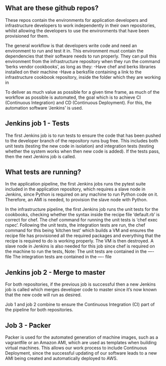 ## What are these github repos?

These repos contain the environments for application developers and infrastructure developers to work independently in their own repositories, whilst allowing the developers to use the environments that have been provisioned for them. 

The general workflow is that developers write code and need an environment to run and test it in. This environment must contain the dependencies that their software needs to run properly. They can pull this environment from the infrastructure repository when they run the command ‘berks vendor cookbooks’, as long as they:
-Have chef and berks libraries installed on their machine
-Have a berksfile containing a link to the infrastructure cookbook repository, inside the folder which they are working in

To deliver as much value as possible for a given time frame, as much of the workflow as possible is automated, the goal which is to achieve CI (Continuous Integration) and CD (Continuous Deployment). For this, the automation software ‘Jenkins’ is used. 

## Jenkins job 1 - Tests

The first Jenkins job is to run tests to ensure the code that has been pushed to the developer branch of the repository runs bug free. This includes both unit tests (testing the new code in isolation) and integration tests (testing whether the system works when then new code is added). If the tests pass, then the next Jenkins job is called. 

## What tests are running?

In the application pipeline, the first Jenkins jobs runs the pytest suite included in the application repository, which requires a slave node in Jenkins, since Python is required on any machine to run Python code on it. Therefore, an AMI is needed, to provision the slave node with Python.

In the infrastructure pipeline, the first Jenkins job runs the unit tests for the cookbooks, checking whether the syntax inside the recipe file ‘default.rb’ is correct for chef. The chef command for running the unit tests is ‘chef exec rspec’. Following the unit tests, the integration tests are run, the chef command for this being ‘kitchen test’ which builds a VM and ensures the recipe file has provisioned all the required packages and everything that the recipe is required to do is working properly. The VM is then destroyed. A slave node in Jenkins is also needed for this job since chef is required on the machine to run the tests, 
Note:
The unit tests are contained in the —- file
The integration tests are contained in the —- file

## Jenkins job 2 - Merge to master

For both repositories, if the previous job is successful then a new Jenkins job is called which merges developer code to master since it’s now known that the new code will run as desired.

Job 1 and job 2 combine to ensure the Continuous Integration (CI) part of the pipeline for both repositories.

## Job 3 - Packer

Packer is used for the automated generation of machine images, such as a vagrantfile or an Amazon AMI, which are used as templates when building virtual machines. This allows our work process to include Continuous Deployment, since the successful updating of our software leads to a new AMI being created and automatically deployed to AWS. 
